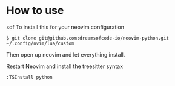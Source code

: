 # How to use
sdf
To install this for your neovim configuration

```
$ git clone git@github.com:dreamsofcode-io/neovim-python.git ~/.config/nvim/lua/custom
```

Then open up neovim and let everything install.

Restart Neovim and install the treesitter syntax

```
:TSInstall python
```
